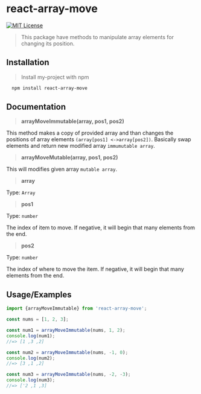 
# react-array-move
[![MIT License](https://img.shields.io/badge/License-MIT-green.svg)](https://choosealicense.com/licenses/mit/)


> This package have methods to manipulate array elements for changing its position.



## Installation

>Install my-project with npm

```bash
  npm install react-array-move
  ```
    
## Documentation

> **arrayMoveImmutable(array, pos1, pos2)**

This method makes a copy of provided array and than changes the positions of array elements  `(array[pos1] <->array[pos2])`. Basically swap elements and return new modified array `immumutable array`.

> **arrayMoveMutable(array, pos1, pos2)**

This will modifies given array `mutable array`.

> **array**

Type: `Array`

> **pos1**

Type: `number`

The index of item to move.
If negative, it will begin that many elements from the end.

> **pos2**

Type: `number`

The index of where to move the item.
If negative, it will begin that many elements from the end.


## Usage/Examples
```javascript
import {arrayMoveImmutable} from 'react-array-move';

const nums = [1, 2, 3];

const num1 = arrayMoveImmutable(nums, 1, 2);
console.log(num1);
//=> [1 ,3 ,2]

const num2 = arrayMoveImmutable(nums, -1, 0);
console.log(num2);
//=> [3 ,1 ,2]

const num3 = arrayMoveImmutable(nums, -2, -3);
console.log(num3);
//=> ['2 ,1 ,3]


```


